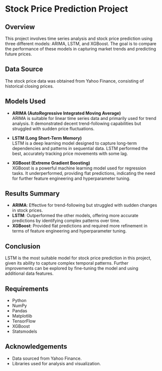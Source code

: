 # Stock Price Prediction Project 

## Overview
This project involves time series analysis and stock price prediction using three different models: ARIMA, LSTM, and XGBoost. The goal is to compare the performance of these models in capturing market trends and predicting future prices.

## Data Source
The stock price data was obtained from Yahoo Finance, consisting of historical closing prices.

## Models Used

- **ARIMA (AutoRegressive Integrated Moving Average)**  
  ARIMA is suitable for linear time series data and primarily used for trend analysis. It demonstrated decent trend-following capabilities but struggled with sudden price fluctuations.

- **LSTM (Long Short-Term Memory)**  
  LSTM is a deep learning model designed to capture long-term dependencies and patterns in sequential data. LSTM performed the best, accurately tracking price movements with some lag.

- **XGBoost (Extreme Gradient Boosting)**  
  XGBoost is a powerful machine learning model used for regression tasks. It underperformed, providing flat predictions, indicating the need for further feature engineering and hyperparameter tuning.

## Results Summary
- **ARIMA**: Effective for trend-following but struggled with sudden changes in stock prices.
- **LSTM**: Outperformed the other models, offering more accurate predictions by identifying complex patterns over time.
- **XGBoost**: Provided flat predictions and required more refinement in terms of feature engineering and hyperparameter tuning.

## Conclusion
LSTM is the most suitable model for stock price prediction in this project, given its ability to capture complex temporal patterns. Further improvements can be explored by fine-tuning the model and using additional data features.

## Requirements
- Python
- NumPy
- Pandas
- Matplotlib
- TensorFlow
- XGBoost
- Statsmodels

## Acknowledgements
- Data sourced from Yahoo Finance.
- Libraries used for analysis and visualization.
